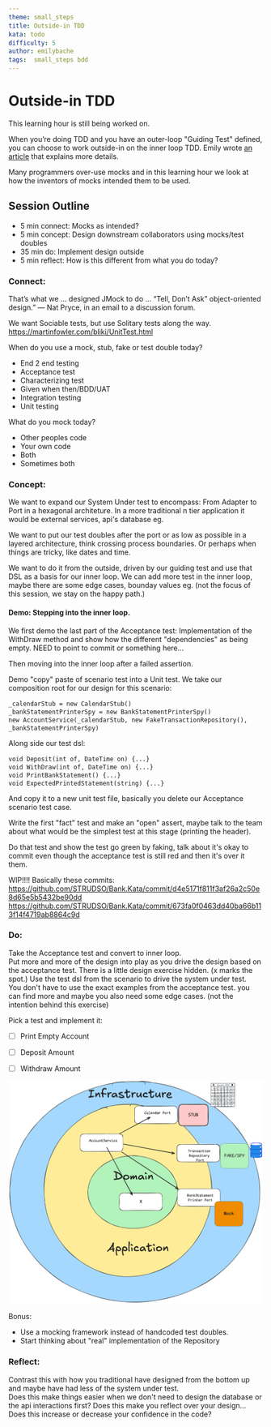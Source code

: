 ```yaml
---
theme: small_steps
title: Outside-in TDD
kata: todo
difficulty: 5
author: emilybache
tags:  small_steps bdd
---
```


# Outside-in TDD

This learning hour is still being worked on.

When you’re doing TDD and you have an outer-loop "Guiding Test" defined, you can choose to work outside-in on the inner loop TDD. Emily wrote [an article](http://coding-is-like-cooking.info/2013/04/outside-in-development-with-double-loop-tdd/) that explains more details.

Many programmers over-use mocks and in this learning hour we look at how the inventors of mocks intended them to be used.

## Session Outline
 
* 5 min connect: Mocks as intended?
* 5 min concept: Design downstream collaborators using mocks/test doubles
* 35 min do: Implement design outside
* 5 min reflect: How is this different from what you do today?

### Connect:
That’s what we  … designed JMock to do …
“Tell, Don’t Ask” object-oriented design.”
— Nat Pryce, in an email to a discussion forum.

We want Sociable tests, but use Solitary tests along the way.
https://martinfowler.com/bliki/UnitTest.html

When do you use a mock, stub, fake or test double today?

- End 2 end testing 
- Acceptance test
- Characterizing test
- Given when then/BDD/UAT 
- Integration testing
- Unit testing

What do you mock today?
- Other peoples code 
- Your own code
- Both
- Sometimes both


### Concept: 
We want to expand our System Under test to encompass:
From Adapter to Port in a hexagonal architeture. In a more traditional n tier application it would be external services, api's database eg.

We want to put our test doubles after the port or as low as possible in a layered architecture, think crossing process boundaries. Or perhaps when things are tricky, like dates and time.

We want to do it from the outside, driven by our guiding test and use that DSL as a basis for our inner loop. We can add more test in the inner loop, maybe there are some edge cases, bounday values eg. (not the focus of this session, we stay on the happy path.)

#### Demo: Stepping into the inner loop.
We first demo the last part of the Acceptance test:
Implementation of the WithDraw method and show how the different "dependencies" as being empty.
NEED to point to commit or something here...

Then moving into the inner loop after a failed assertion.

Demo "copy" paste of scenario test into a Unit test.
We take our composition root for our design for this scenario:
````
_calendarStub = new CalendarStub()
_bankStatementPrinterSpy = new BankStatementPrinterSpy()
new AccountService(_calendarStub, new FakeTransactionRepository(), _bankStatementPrinterSpy)
````

Along side our test dsl:
````
void Deposit(int of, DateTime on) {...}  
void WithDraw(int of, DateTime on) {...}  
void PrintBankStatement() {...}
void ExpectedPrintedStatement(string) {...}
````

And copy it to a new unit test file, basically you delete our Acceptance scenario test case.

Write the first "fact" test and make an "open" assert, maybe talk to the team about what would be the simplest test at this stage (printing the header).

Do that test and show the test go green by faking, talk about it's okay to commit even though the acceptance test is still red and then it's over it them.

WIP!!!!
Basically these commits:
https://github.com/STRUDSO/Bank.Kata/commit/d4e5171f811f3af26a2c50e8d65e5b5432be90dd
https://github.com/STRUDSO/Bank.Kata/commit/673fa0f0463dd40ba66b113f14f4719ab8864c9d



### Do: 

Take the Acceptance test and convert to inner loop.  
Put more and more of the design into play as you drive the design based on the acceptance test.
There is a little design exercise hidden. (x marks the spot.)
Use the test dsl from the scenario to drive the system under test.  
You don't have to use the exact examples from the acceptance test. you can find more and maybe you also need some edge cases. (not the intention behind this exercise)

Pick a test and implement it:   
- [ ] Print Empty Account  
- [ ] Deposit Amount  
- [ ] Withdraw Amount



![img.png](/assets/images/learning-hours/outside-in-design-sketch.png)

Bonus:
- Use a mocking framework instead of handcoded test doubles.
- Start thinking about "real" implementation of the Repository

### Reflect: 
Contrast this with how you traditional have designed from the bottom up and maybe have had less of the system under test.  
Does this make things easier when we don't need to design the database or the api interactions first?
Does this make you reflect over your design...
Does this increase or decrease your confidence in the code?